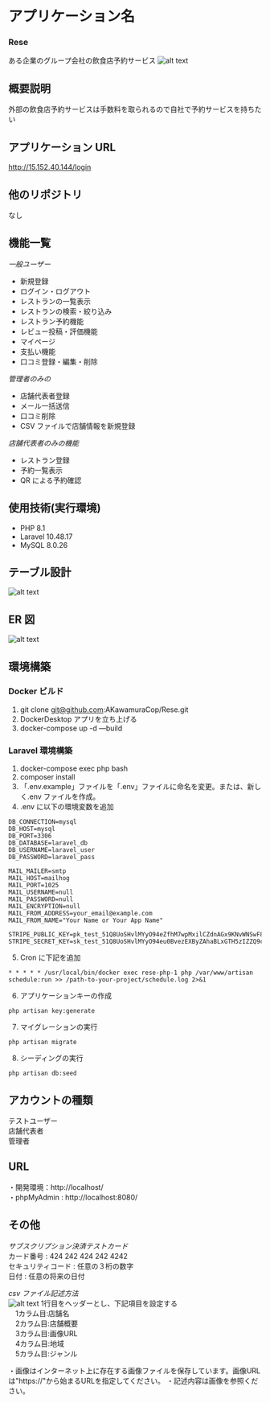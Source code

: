 # アプリケーション名

### Rese

ある企業のグループ会社の飲食店予約サービス
![alt text](image-2.png)

## 概要説明

外部の飲食店予約サービスは手数料を取られるので自社で予約サービスを持ちたい

## アプリケーション URL

http://15.152.40.144/login

## 他のリポジトリ

なし

## 機能一覧

_一般ユーザー_

- 新規登録
- ログイン・ログアウト
- レストランの一覧表示
- レストランの検索・絞り込み
- レストラン予約機能
- レビュー投稿・評価機能
- マイページ
- 支払い機能
- 口コミ登録・編集・削除

_管理者のみの_

- 店舗代表者登録
- メール一括送信
- 口コミ削除
- CSV ファイルで店舗情報を新規登録

_店舗代表者のみの機能_

- レストラン登録
- 予約一覧表示
- QR による予約確認

## 使用技術(実行環境)

- PHP 8.1
- Laravel 10.48.17
- MySQL 8.0.26

## テーブル設計

![alt text](image-3.png)

## ER 図

![alt text](image-1.png)

## 環境構築

### Docker ビルド

1. git clone git@github.com:AKawamuraCop/Rese.git
2. DockerDesktop アプリを立ち上げる
3. docker-compose up -d —build

### Laravel 環境構築

1. docker-compose exec php bash
2. composer install
3. 「.env.example」ファイルを「.env」ファイルに命名を変更。または、新しく.env ファイルを作成。
4. .env に以下の環境変数を追加

```
DB_CONNECTION=mysql
DB_HOST=mysql
DB_PORT=3306
DB_DATABASE=laravel_db
DB_USERNAME=laravel_user
DB_PASSWORD=laravel_pass
```

```
MAIL_MAILER=smtp
MAIL_HOST=mailhog
MAIL_PORT=1025
MAIL_USERNAME=null
MAIL_PASSWORD=null
MAIL_ENCRYPTION=null
MAIL_FROM_ADDRESS=your_email@example.com
MAIL_FROM_NAME="Your Name or Your App Name"
```

```
STRIPE_PUBLIC_KEY=pk_test_51Q8UoSHvlMYyO94eZfhM7wpMxilCZdnAGx9KNvWNSwF82UCk7GvJrRrufPdpcWehgbUqI6vFkA5mO0mfEiDDFzhA00V0z16r2e
STRIPE_SECRET_KEY=sk_test_51Q8UoSHvlMYyO94eu0BvezEXByZAhaBLxGTH5zIZZQ9ci3TxheWMbR4OpdQFuq18nxcK0aBETsVfCDQP5Thg7R7800avXJ3wJd
```

5. Cron に下記を追加

```
* * * * * /usr/local/bin/docker exec rese-php-1 php /var/www/artisan schedule:run >> /path-to-your-project/schedule.log 2>&1
```

6. アプリケーションキーの作成

```
php artisan key:generate
```

7. マイグレーションの実行

```
php artisan migrate
```

8. シーディングの実行

```
php artisan db:seed
```

## アカウントの種類

テストユーザー  
店舗代表者  
管理者

## URL

・開発環境：http://localhost/  
・phpMyAdmin : http://localhost:8080/

## その他

_サブスクリプション決済テストカード_  
カード番号 : 424 242 424 242 4242  
セキュリティコード : 任意の３桁の数字  
日付 : 任意の将来の日付

_csv ファイル記述方法_  
![alt text](image-4.png)
1行目をヘッダーとし、下記項目を設定する  
　1カラム目:店舗名  
　2カラム目:店舗概要  
　3カラム目:画像URL  
　4カラム目:地域  
　5カラム目:ジャンル  

・画像はインターネット上に存在する画像ファイルを保存しています。画像URLは"https://"から始まるURLを指定してください。
・記述内容は画像を参照ください。